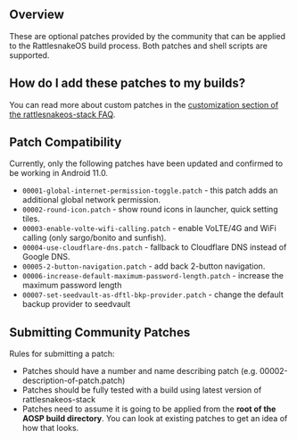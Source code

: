 ## Overview
These are optional patches provided by the community that can be applied to the RattlesnakeOS build process. Both patches and shell scripts are supported. 

## How do I add these patches to my builds?
You can read more about custom patches in the [customization section of the rattlesnakeos-stack FAQ](https://github.com/dan-v/rattlesnakeos-stack#customizations). 

## Patch Compatibility

Currently, only the following patches have been updated and confirmed to be working in Android 11.0.

* `00001-global-internet-permission-toggle.patch` - this patch adds an additional global network permission.
* `00002-round-icon.patch` - show round icons in launcher, quick setting tiles.
* `00003-enable-volte-wifi-calling.patch` - enable VoLTE/4G and WiFi calling (only sargo/bonito and sunfish).
* `00004-use-cloudflare-dns.patch` - fallback to Cloudflare DNS instead of Google DNS.
* `00005-2-button-navigation.patch` - add back 2-button navigation.
* `00006-increase-default-maximum-password-length.patch` - increase the maximum password length
* `00007-set-seedvault-as-dftl-bkp-provider.patch` - change the default backup provider to seedvault

## Submitting Community Patches
Rules for submitting a patch:
* Patches should have a number and name describing patch (e.g. 00002-description-of-patch.patch)
* Patches should be fully tested with a build using latest version of rattlesnakeos-stack
* Patches need to assume it is going to be applied from the <b>root of the AOSP build directory</b>. You can look at existing patches to get an idea of how that looks.
